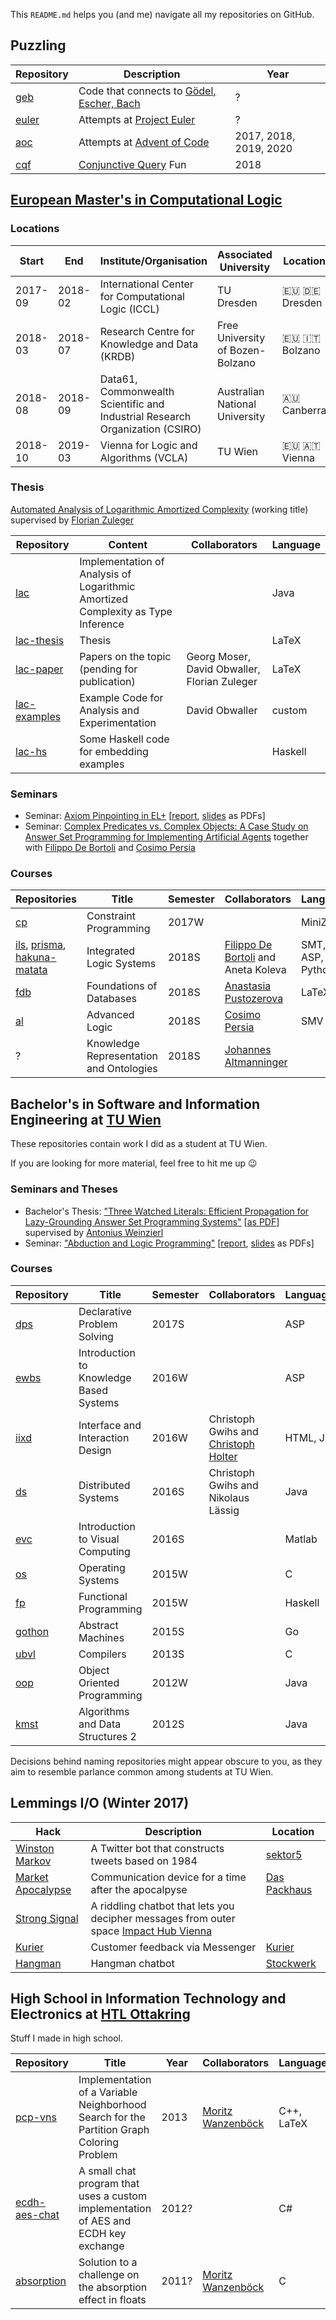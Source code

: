 This `README.md` helps you (and me) navigate all my repositories on GitHub.

## Puzzling

 | Repository                                      | Description                                             | Year |
 | ----------------------------------------------- | ------------------------------------------------------- | ---- | 
 | [geb](https://github.com/lorenzleutgeb/geb)     | Code that connects to [Gödel, Escher, Bach](https://en.wikipedia.org/wiki/G%C3%B6del%2C_Escher%2C_Bach) | ?    |
 | [euler](https://github.com/lorenzleutgeb/euler) | Attempts at [Project Euler](https://projecteuler.net/)  | ?    |
 | [aoc](https://github.com/lorenzleutgeb/aoc)     | Attempts at [Advent of Code](https://adventofcode.com/) | 2017, 2018, 2019, 2020 |
 | [cqf](https://github.com/lorenzleutgeb/cqf)     | [Conjunctive Query](https://en.wikipedia.org/wiki/Conjunctive_Query) Fun | 2018 |

## [European Master's in Computational Logic](https://www.emcl-study.eu/)

### Locations

| Start   | End     | Institute/Organisation | Associated University | Location 
| ------- | ------- | ---------------------------------------------------------------------------- | -------------------------------- | ------------ |
| 2017-09 | 2018-02 | International Center for Computational Logic (ICCL)                          | TU Dresden                       | 🇪🇺 🇩🇪 Dresden
| 2018-03 | 2018-07 | Research Centre for Knowledge and Data (KRDB)                                | Free University of Bozen-Bolzano | 🇪🇺 🇮🇹 Bolzano
| 2018-08 | 2018-09 | Data61, Commonwealth Scientific and Industrial Research Organization (CSIRO) | Australian National University   | 🇦🇺 Canberra
| 2018-10 | 2019-03 | Vienna for Logic and Algorithms (VCLA)                                       | TU Wien                          | 🇪🇺 🇦🇹 Vienna

### Thesis

[Automated Analysis of Logarithmic Amortized Complexity](https://github.com/lorenzleutgeb/lac-thesis) (working title) supervised by [Florian Zuleger](https://github.com/zulegerf)

| Repository | Content | Collaborators | Language |
|------------|---------|---------------|----------|
| [lac](https://github.com/lorenzleutgeb/lac) | Implementation of Analysis of Logarithmic Amortized Complexity as Type Inference | | Java |
| [lac-thesis](https://github.com/lorenzleutgeb/lac-thesis) | Thesis | | LaTeX |
| [lac-paper](https://github.com/lorenzleutgeb/lac-paper) | Papers on the topic (pending for publication) | Georg Moser, David Obwaller, Florian Zuleger | LaTeX |
| [lac-examples](https://github.com/lorenzleutgeb/lac-examples) | Example Code for Analysis and Experimentation | David Obwaller | custom |
| [lac-hs](https://github.com/lorenzleutgeb/lac-hs) | Some Haskell code for embedding examples | | Haskell |

### Seminars

 * Seminar: [Axiom Pinpointing in EL+](https://github.com/lorenzleutgeb/elp) [[report](https://lorenz.leutgeb.xyz/paper/elp.pdf), [slides](https://lorenz.leutgeb.xyz/paper/elp-beam.pdf) as PDFs]
 * Seminar: [Complex Predicates vs. Complex Objects: A Case Study on Answer Set Programming for Implementing Artificial Agents](https://github.com/lorenzleutgeb/ab) together with [Filippo De Bortoli](https://github.com/uomoinverde) and [Cosimo Persia](https://github.com/cosimodpersia)

### Courses

| Repositories  | Title         | Semester | Collaborators | Language |
| ------------- | ------------- | -------- | ------------- |----------|
| [cp](https://github.com/lorenzleutgeb/cp) | Constraint Programming | 2017W | | MiniZinc |
| [ils](https://github.com/lorenzleutgeb/ils), [prisma](https://github.com/lorenzleutgeb/prisma), [hakuna-matata](https://github.com/lorenzleutgeb/hakuna-matata) | Integrated Logic Systems | 2018S | [Filippo De Bortoli](https://github.com/uomoinverde) and Aneta Koleva | SMT, ASP, Python
| [fdb](https://github.com/lorenzleutgeb/fdb) | Foundations of Databases | 2018S | [Anastasia Pustozerova](https://github.com/apustozerova) | LaTeX
| [al](https://github.com/lorenzleutgeb/al) | Advanced Logic | 2018S | [Cosimo Persia](https://github.com/cosimodpersia) | SMV
| ? | Knowledge Representation and Ontologies | 2018S | [Johannes Altmanninger](https://github.com/krobelus)

## Bachelor's in Software and Information Engineering at [TU Wien](https://www.tuwien.ac.at/en/)

These repositories contain work I did as a student at TU Wien.

If you are looking for more material, feel free to hit me up :wink:

### Seminars and Theses

 * Bachelor's Thesis: ["Three Watched Literals: Efficient Propagation for Lazy-Grounding Answer Set Programming Systems"](https://github.com/lorenzleutgeb/3wl) [[as PDF](https://lorenz.leutgeb.xyz/paper/3wl.pdf)] supervised by [Antonius Weinzierl](https://github.com/AntoniusW)
 * Seminar: ["Abduction and Logic Programming"](https://github.com/lorenzleutgeb/abd) [[report](https://lorenz.leutgeb.xyz/paper/abd.pdf), [slides](https://lorenz.leutgeb.xyz/paper/abd-beam.pdf) as PDFs]

### Courses

| Repository                                        | Title         | Semester | Collaborators | Language |
| ------------------------------------------------- | ------------- | -------- | ------------- |----------|
| [dps](https://github.com/lorenzleutgeb/dps)       | Declarative Problem Solving | 2017S | | ASP
| [ewbs](https://github.com/lorenzleutgeb/ewbs)     | Introduction to Knowledge Based Systems | 2016W | | ASP
| [iixd](https://github.com/lorenzleutgeb/iixd)     | Interface and Interaction Design | 2016W | Christoph Gwihs and [Christoph Holter](https://github.com/christoph-holter) | HTML, JS
| [ds](https://github.com/lorenzleutgeb/ds)         | Distributed Systems | 2016S | Christoph Gwihs and Nikolaus Lässig | Java
| [evc](https://github.com/lorenzleutgeb/evc)       | Introduction to Visual Computing | 2016S | | Matlab
| [os](https://github.com/lorenzleutgeb/os)         | Operating Systems | 2015W | | C
| [fp](https://github.com/lorenzleutgeb/fp)         | Functional Programming | 2015W | | Haskell
| [gothon](https://github.com/lorenzleutgeb/gothon) | Abstract Machines | 2015S | | Go
| [ubvl](https://github.com/lorenzleutgeb/ubvl)     | Compilers | 2013S | | C
| [oop](https://github.com/lorenzleutgeb/oop)       | Object Oriented Programming | 2012W | | Java
| [kmst](https://github.com/lorenzleutgeb/kmst)     | Algorithms and Data Structures 2 | 2012S | | Java

Decisions behind naming repositories might appear obscure to you, as they aim to resemble parlance common among students at TU Wien.

## Lemmings I/O (Winter 2017)

| Hack    | Description   | Location | 
| ------- | ------------- | -------- |
[Winston Markov](https://github.com/lorenzleutgeb/winston-markov) | A Twitter bot that constructs tweets based on 1984 | [sektor5](http://www.sektor5.at/)
[Market Apocalypse](https://github.com/lorenzleutgeb/market-apocalypse) | Communication device for a time after the apocalpyse | [Das Packhaus](http://www.daspackhaus.at/)
[Strong Signal](https://github.com/lorenzleutgeb/strongsignal) | A riddling chatbot that lets you decipher messages from outer space [Impact Hub Vienna](https://vienna.impacthub.net/)
[Kurier](https://github.com/lorenzleutgeb/kurier) | Customer feedback via Messenger | [Kurier](https://kurier.at/)
[Hangman](https://github.com/lorenzleutgeb/hangman) | Hangman chatbot | [Stockwerk](https://www.stockwerk.co.at/)

## High School in Information Technology and Electronics at [HTL Ottakring](https://www.htl-ottakring.at/)

Stuff I made in high school.

| Repository    | Title         | Year | Collaborators | Language |
| ------------- | ------------- | ---- | ------------- | -------- |
| [pcp-vns](https://github.com/lorenzleutgeb/pcp-vns)  | Implementation of a Variable Neighborhood Search for the Partition Graph Coloring Problem | 2013 | [Moritz Wanzenböck](https://github.com/WanzenBug) | C++, LaTeX
| [ecdh-aes-chat](https://github.com/lorenzleutgeb/ecdh-aes-chat)  | A small chat program that uses a custom implementation of AES and ECDH key exchange | 2012? | | C#
| [absorption](https://github.com/lorenzleutgeb/absorption)  | Solution to a challenge on the absorption effect in floats | 2011? | [Moritz Wanzenböck](https://github.com/WanzenBug) | C
